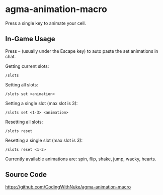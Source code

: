 # agma-animation-macro

Press a single key to animate your cell.

## In-Game Usage

Press `~` (usually under the Escape key) to auto paste the set animations in chat.

Getting current slots:
```
/slots
```

Setting all slots:
```
/slots set <animation>
```

Setting a single slot (max slot is 3):
```
/slots set <1-3> <animation>
```

Resetting all slots:
```
/slots reset
```

Resetting a single slot (max slot is 3):
```
/slots reset <1-3>
```

Currently available animations are: spin, flip, shake, jump, wacky, hearts.

## Source Code

https://github.com/CodingWithNuke/agma-animation-macro
